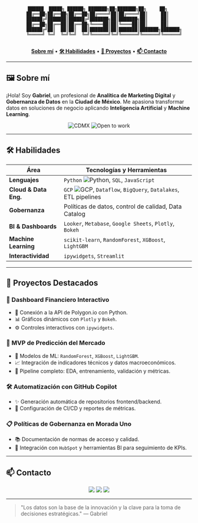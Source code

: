 <p align="center">
  <code>
    ██████  █████╗ ██████╗ ███████╗██╗███████╗██╗     ██╗     
    ██╔══██╗██╔══██╗██╔══██╗██╔════╝██║██╔════╝██║     ██║     
    ██████╔╝███████║██████╔╝███████╗██║███████╗██║     ██║     
    ██╔══██╗██╔══██║██╔══██╗╚════██║██║╚════██║██║     ██║     
    ██████╔╝██║  ██║██║  ██║███████║██║███████║███████╗███████╗
    ╚═════╝ ╚═╝  ╚═╝╚═╝  ╚═╝╚══════╝╚═╝╚══════╝╚══════╝╚══════╝
  </code>
</p>

<p align="center">
  <a href="#about"><strong>Sobre mí</strong></a> •
  <a href="#skills"><strong>🛠 Habilidades</strong></a> •
  <a href="#projects"><strong>📂 Proyectos</strong></a> •
  <a href="#contact"><strong>📫 Contacto</strong></a>
</p>

---

## 🖼 Sobre mí

¡Hola! Soy **Gabriel**, un profesional de **Analítica de Marketing Digital** y **Gobernanza de Datos** en la **Ciudad de México**.
Me apasiona transformar datos en soluciones de negocio aplicando **Inteligencia Artificial** y **Machine Learning**.

<p align="center">
  <img src="https://img.shields.io/badge/Location-CDMX-0078D4.svg?logo=google" alt="CDMX">
  <img src="https://img.shields.io/badge/Status-Open%20to%20Work-green.svg" alt="Open to work">
</p>

---

## 🛠 Habilidades

| Área                  | Tecnologías y Herramientas                                                                                                                |
| --------------------- | ----------------------------------------------------------------------------------------------------------------------------------------- |
| **Lenguajes**         | `Python` ![Python](https://img.shields.io/badge/Python-3776AB?logo=python\&logoColor=fff), `SQL`, `JavaScript`                            |
| **Cloud & Data Eng.** | `GCP` ![GCP](https://img.shields.io/badge/GCP-4285F4?logo=googlecloud\&logoColor=fff), `Dataflow`, `BigQuery`, `Datalakes`, ETL pipelines |
| **Gobernanza**        | Políticas de datos, control de calidad, Data Catalog                                                                                      |
| **BI & Dashboards**   | `Looker`, `Metabase`, `Google Sheets`, `Plotly`, `Bokeh`                                                                                  |
| **Machine Learning**  | `scikit-learn`, `RandomForest`, `XGBoost`, `LightGBM`                                                                                     |
| **Interactividad**    | `ipywidgets`, `Streamlit`                                                                                                                 |

---

## 📂 Proyectos Destacados

### 🚀 Dashboard Financiero Interactivo

* 🔌 Conexión a la API de Polygon.io con Python.
* 📊 Gráficos dinámicos con `Plotly` y `Bokeh`.
* ⚙️ Controles interactivos con `ipywidgets`.

### 🌟 MVP de Predicción del Mercado

* 🤖 Modelos de ML: `RandomForest`, `XGBoost`, `LightGBM`.
* 📈 Integración de indicadores técnicos y datos macroeconómicos.
* 🔄 Pipeline completo: EDA, entrenamiento, validación y métricas.

### 🛠 Automatización con GitHub Copilot

* ✨ Generación automática de repositorios frontend/backend.
* 🧪 Configuración de CI/CD y reportes de métricas.

### 📋 Políticas de Gobernanza en Morada Uno

* 📚 Documentación de normas de acceso y calidad.
* 🔗 Integración con `HubSpot` y herramientas BI para seguimiento de KPIs.

---

## 📫 Contacto

<p align="center">
  <a href="mailto:gabriel@example.com"><img src="https://img.shields.io/badge/Email-D14836?logo=gmail&logoColor=fff"></a>
  <a href="https://www.linkedin.com/in/gabriel" target="_blank"><img src="https://img.shields.io/badge/LinkedIn-0A66C2?logo=linkedin&logoColor=fff"></a>
  <a href="https://gabriel-analytics.dev" target="_blank"><img src="https://img.shields.io/badge/Portfolio-000?logo=firefox&logoColor=fff"></a>
</p>

---

> "Los datos son la base de la innovación y la clave para la toma de decisiones estratégicas."
> — Gabriel
